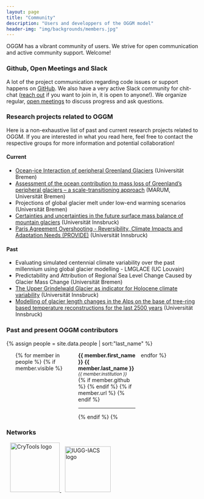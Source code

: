 ```yaml
---
layout: page
title: "Community"
description: "Users and developpers of the OGGM model"
header-img: "img/backgrounds/members.jpg"
---
```


OGGM has a vibrant community of users. We strive for open communication and active community support. Welcome!

### Github, Open Meetings and Slack

A lot of the project communication regarding code issues or support happens on [GitHub](https://github.com/OGGM/oggm). We also have a very active Slack community for chit-chat ([reach out](mailto:info@oggm.org)
if you want to join in, it is open to anyone!). We organize regular, [open meetings]({{site.baseurl}}/meetings) to discuss progress and ask questions.

### Research projects related to OGGM

Here is a non-exhaustive list of past and current research projects related to OGGM. If you are interested in what you read here, feel free to contact the respective groups for more information and potential collaboration!

#### Current

- [Ocean-ice Interaction of peripheral Greenland Glaciers](https://groce.de/en/our-projects/5-peripheral-glaciers/) (Universität Bremen)
- [Assessment of the ocean contribution to mass loss of Greenland’s peripheral glaciers – a scale-transitioning approach](https://gepris.dfg.de/gepris/projekt/443246981) (MARUM, Universität Bremen)
- Projections of global glacier melt under low-end warming scenarios (Universität Bremen)
- [Certainties and uncertainties in the future surface mass balance of mountain glaciers](https://www.uibk.ac.at/acinn/research/ice-and-climate/projects/uncertainties-glacier-smb) (Universität Innsbruck)
- [Paris Agreement Overshooting - Reversibility, Climate Impacts and Adaptation Needs (PROVIDE)](https://www.uibk.ac.at/acinn/research/ice-and-climate/projects/provide) (Universität Innsbruck)

#### Past

- Evaluating simulated centennial climate variability over the past millennium using global glacier modelling - LMGLACE (UC Louvain)
- Predictability and Attribution of Regional Sea Level Change Caused by Glacier Mass Change (Universität Bremen)
- [The Upper Grindelwald Glacier as indicator for Holocene climate variability](https://www.uibk.ac.at/acinn/research/ice-and-climate/projects/holocene-climate-variability) (Universität Innsbruck)
- [Modelling of glacier length changes in the Alps on the base of tree-ring based temperature reconstructions for the last 2500 years](https://www.uibk.ac.at/acinn/research/ice-and-climate/projects/modelling-glacier-length-changes) (Universität Innsbruck)

### Past and present OGGM contributors

{% assign people = site.data.people | sort:"last_name" %}

<ul style="columns: 3; -webkit-columns: 3; -moz-columns: 3; list-style-type: none;">
{% for member in people %}
{% if member.visible %}
  <li style="display: inline-block;">
	<strong>{{ member.first_name }} {{ member.last_name }} </strong>
	<br>
	<small><i>{{ member.institution }}</i></small>
	<br>
	{% if member.github %}
	<small>
	<a href="https://github.com/{{ member.github }}" title="Github" target="_blank"><span class="fa-stack fa-lg"> <i class="fa fa-github fa-stack-1x"></i> </span></a>
  </small>
	{% endif %}
	{% if member.url %}
	<small>
	<a href="{{ member.url }}" title="Google Plus" target="_blank"><span class="fa-stack fa-lg"><i class="fa fa-external-link fa-stack-1x"></i></span></a>
  </small>
	{% endif %}
  <hr>
	</li>
{% endif %}
{% endfor %}
</ul>

### Networks

 <a href="https://cryo-tools.org/">
 <img src="https://cryo-tools.org/wp-content/uploads/2017/10/cryo-tools-logo-200px.png" alt="CryTools logo" height="130px" style="margin-left:10px">
</a>

 <a href="https://cryosphericsciences.org/">
 <img src="http://www.iugg.org/images/logos/IACS_logo_new2.png" alt="IUGG-IACS logo"  height="120px" style="margin-left:10px">
</a>
